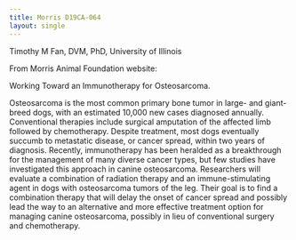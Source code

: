 ```yaml
---
title: Morris D19CA-064
layout: single
---
```


Timothy M Fan, DVM, PhD, University of Illinois

From Morris Animal Foundation website:

Working Toward an Immunotherapy for Osteosarcoma.

Osteosarcoma is the most common primary bone tumor in large- and giant-breed dogs, with an estimated 10,000 new cases diagnosed annually. Conventional therapies include surgical amputation of the affected limb followed by chemotherapy. Despite treatment, most dogs eventually succumb to metastatic disease, or cancer spread, within two years of diagnosis. Recently, immunotherapy has been heralded as a breakthrough for the management of many diverse cancer types, but few studies have investigated this approach in canine osteosarcoma. Researchers will evaluate a combination of radiation therapy and an immune-stimulating agent in dogs with osteosarcoma tumors of the leg. Their goal is to find a combination therapy that will delay the onset of cancer spread and possibly lead the way to an alternative and more effective treatment option for managing canine osteosarcoma, possibly in lieu of conventional surgery and chemotherapy.

